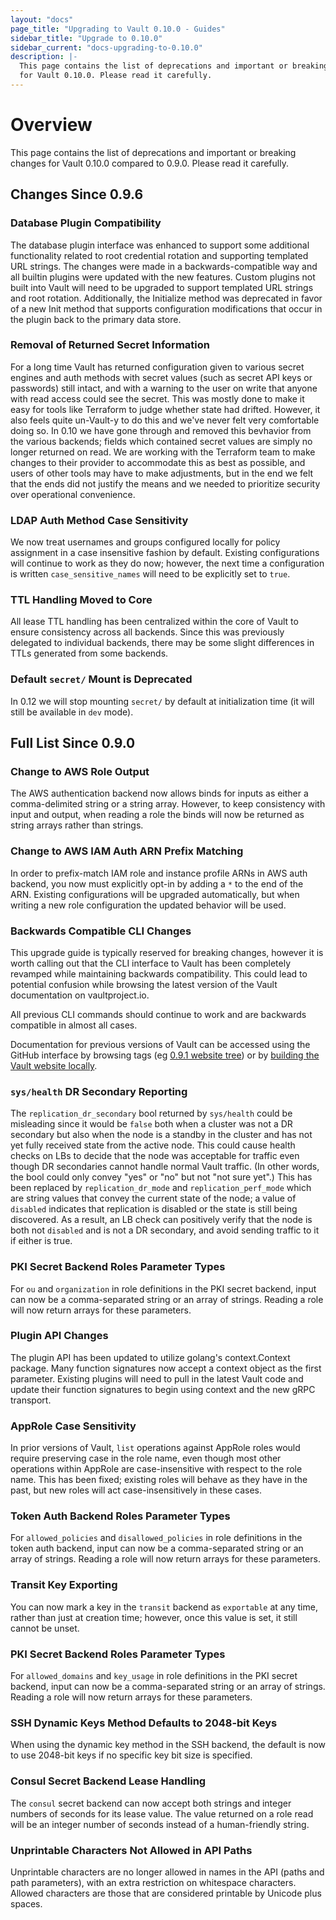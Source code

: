 ```yaml
---
layout: "docs"
page_title: "Upgrading to Vault 0.10.0 - Guides"
sidebar_title: "Upgrade to 0.10.0"
sidebar_current: "docs-upgrading-to-0.10.0"
description: |-
  This page contains the list of deprecations and important or breaking changes
  for Vault 0.10.0. Please read it carefully.
---
```


# Overview

This page contains the list of deprecations and important or breaking changes
for Vault 0.10.0 compared to 0.9.0. Please read it carefully.

## Changes Since 0.9.6

### Database Plugin Compatibility

The database plugin interface was enhanced to support some additional
functionality related to root credential rotation and supporting templated
URL strings. The changes were made in a backwards-compatible way and all
builtin plugins were updated with the new features. Custom plugins not built
into Vault will need to be upgraded to support templated URL strings and
root rotation. Additionally, the Initialize method was deprecated in favor
of a new Init method that supports configuration modifications that occur in
the plugin back to the primary data store.

### Removal of Returned Secret Information

For a long time Vault has returned configuration given to various secret
engines and auth methods with secret values (such as secret API keys or
passwords) still intact, and with a warning to the user on write that anyone
with read access could see the secret. This was mostly done to make it easy for
tools like Terraform to judge whether state had drifted. However, it also feels
quite un-Vault-y to do this and we've never felt very comfortable doing so. In
0.10 we have gone through and removed this bevhavior from the various backends;
fields which contained secret values are simply no longer returned on read. We
are working with the Terraform team to make changes to their provider to
accommodate this as best as possible, and users of other tools may have to make
adjustments, but in the end we felt that the ends did not justify the means and
we needed to prioritize security over operational convenience.

### LDAP Auth Method Case Sensitivity

We now treat usernames and groups configured locally for policy assignment in a
case insensitive fashion by default. Existing configurations will continue to
work as they do now; however, the next time a configuration is written
`case_sensitive_names` will need to be explicitly set to `true`.

### TTL Handling Moved to Core

All lease TTL handling has been centralized within the core of Vault to ensure
consistency across all backends. Since this was previously delegated to
individual backends, there may be some slight differences in TTLs generated
from some backends.

### Default `secret/` Mount is Deprecated

In 0.12 we will stop mounting `secret/` by default at initialization time (it
will still be available in `dev` mode).

## Full List Since 0.9.0

### Change to AWS Role Output

The AWS authentication backend now allows binds for inputs as either a
comma-delimited string or a string array. However, to keep consistency with
input and output, when reading a role the binds will now be returned as string
arrays rather than strings.

### Change to AWS IAM Auth ARN Prefix Matching

In order to prefix-match IAM role and instance profile ARNs in AWS auth
backend, you now must explicitly opt-in by adding a `*` to the end of the ARN.
Existing configurations will be upgraded automatically, but when writing a new
role configuration the updated behavior will be used.
### Backwards Compatible CLI Changes

This upgrade guide is typically reserved for breaking changes, however it
is worth calling out that the CLI interface to Vault has been completely
revamped while maintaining backwards compatibility. This could lead to
potential confusion  while browsing the latest version of the Vault
documentation on vaultproject.io.

All previous CLI commands should continue to work and are backwards
compatible in almost all cases.

Documentation for previous versions of Vault can be accessed using
the GitHub interface by browsing tags (eg [0.9.1 website tree](https://github.com/hashicorp/vault/tree/v0.9.1/website)) or by
[building the Vault website locally](https://github.com/hashicorp/vault/tree/v0.9.1/website#running-the-site-locally).

### `sys/health` DR Secondary Reporting

The `replication_dr_secondary` bool returned by `sys/health` could be
misleading since it would be `false` both when a cluster was not a DR secondary
but also when the node is a standby in the cluster and has not yet fully
received state from the active node. This could cause health checks on LBs to
decide that the node was acceptable for traffic even though DR secondaries
cannot handle normal Vault traffic. (In other words, the bool could only convey
"yes" or "no" but not "not sure yet".) This has been replaced by
`replication_dr_mode` and `replication_perf_mode` which are string values that
convey the current state of the node; a value of `disabled` indicates that
replication is disabled or the state is still being discovered. As a result, an
LB check can positively verify that the node is both not `disabled` and is not
a DR secondary, and avoid sending traffic to it if either is true.


### PKI Secret Backend Roles Parameter Types

For `ou` and `organization` in role definitions in the PKI secret backend,
input can now be a comma-separated string or an array of strings. Reading a
role will now return arrays for these parameters.

### Plugin API Changes

The plugin API has been updated to utilize golang's context.Context package.
Many function signatures now accept a context object as the first parameter.
Existing plugins will need to pull in the latest Vault code and update their
function signatures to begin using context and the new gRPC transport.

### AppRole Case Sensitivity

In prior versions of Vault, `list` operations against AppRole roles would
require preserving case in the role name, even though most other operations
within AppRole are case-insensitive with respect to the role name. This has
been fixed; existing roles will behave as they have in the past, but new roles
will act case-insensitively in these cases.

### Token Auth Backend Roles Parameter Types

For `allowed_policies` and `disallowed_policies` in role definitions in the
token auth backend, input can now be a comma-separated string or an array of
strings. Reading a role will now return arrays for these parameters.

### Transit Key Exporting

You can now mark a key in the `transit` backend as `exportable` at any time,
rather than just at creation time; however, once this value is set, it still
cannot be unset.

### PKI Secret Backend Roles Parameter Types

For `allowed_domains` and `key_usage` in role definitions in the PKI secret
backend, input can now be a comma-separated string or an array of strings.
Reading a role will now return arrays for these parameters.

### SSH Dynamic Keys Method Defaults to 2048-bit Keys

When using the dynamic key method in the SSH backend, the default is now to use
2048-bit keys if no specific key bit size is specified.

### Consul Secret Backend Lease Handling

The `consul` secret backend can now accept both strings and integer numbers of
seconds for its lease value. The value returned on a role read will be an
integer number of seconds instead of a human-friendly string.

### Unprintable Characters Not Allowed in API Paths

Unprintable characters are no longer allowed in names in the API (paths and
path parameters), with an extra restriction on whitespace characters. Allowed
characters are those that are considered printable by Unicode plus spaces.
